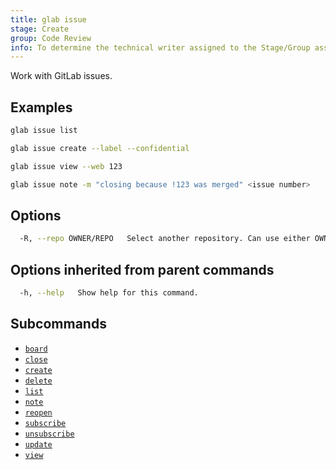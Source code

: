 ```yaml
---
title: glab issue
stage: Create
group: Code Review
info: To determine the technical writer assigned to the Stage/Group associated with this page, see https://about.gitlab.com/handbook/product/ux/technical-writing/#assignments
---
```


<!--
This documentation is auto generated by a script.
Please do not edit this file directly. Run `make gen-docs` instead.
-->

Work with GitLab issues.

## Examples

```bash twoslash title="Terminal"
glab issue list

glab issue create --label --confidential

glab issue view --web 123

glab issue note -m "closing because !123 was merged" <issue number>
```

## Options

```bash twoslash title="Terminal"
  -R, --repo OWNER/REPO   Select another repository. Can use either OWNER/REPO or `GROUP/NAMESPACE/REPO` format. Also accepts full URL or Git URL.
```

## Options inherited from parent commands

```bash twoslash title="Terminal"
  -h, --help   Show help for this command.
```

## Subcommands

- [`board`](/docs/issue/board)
- [`close`](/docs/issue/close)
- [`create`](/docs/issue/create)
- [`delete`](/docs/issue/delete)
- [`list`](/docs/issue/list)
- [`note`](/docs/issue/note)
- [`reopen`](/docs/issue/reopen)
- [`subscribe`](/docs/issue/subscribe)
- [`unsubscribe`](/docs/issue/unsubscribe)
- [`update`](/docs/issue/update)
- [`view`](/docs/issue/view)
